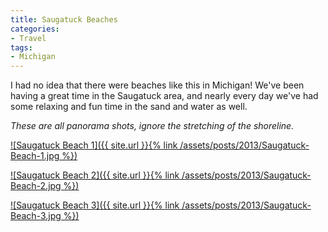 ```yaml
---
title: Saugatuck Beaches
categories:
- Travel
tags:
- Michigan
---
```


I had no idea that there were beaches like this in Michigan! We've been having a great time in the Saugatuck area, and nearly every day we've had some relaxing and fun time in the sand and water as well.

_These are all panorama shots, ignore the stretching of the shoreline._

[![Saugatuck Beach 1]({{ site.url }}{% link /assets/posts/2013/Saugatuck-Beach-1.jpg %})](http://thingelstad.com/s/saugatuck-beaches/saugatuck-beach-1/img)

[![Saugatuck Beach 2]({{ site.url }}{% link /assets/posts/2013/Saugatuck-Beach-2.jpg %})](http://thingelstad.com/s/saugatuck-beaches/saugatuck-beach-2/img)

[![Saugatuck Beach 3]({{ site.url }}{% link /assets/posts/2013/Saugatuck-Beach-3.jpg %})](http://thingelstad.com/s/saugatuck-beaches/saugatuck-beach-3/img)
